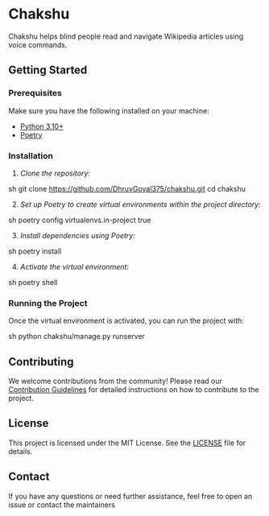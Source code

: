 # Chakshu

Chakshu helps blind people read and navigate Wikipedia articles using voice commands.

## Getting Started

### Prerequisites

Make sure you have the following installed on your machine:

- [Python 3.10+](https://www.python.org/downloads/)
- [Poetry](https://python-poetry.org/docs/#installation)

### Installation

1. *Clone the repository:*

sh
git clone https://github.com/DhruvGoyal375/chakshu.git
cd chakshu


2. *Set up Poetry to create virtual environments within the project directory:*

sh
poetry config virtualenvs.in-project true


3. *Install dependencies using Poetry:*

sh
poetry install


4. *Activate the virtual environment:*

sh
poetry shell


### Running the Project

Once the virtual environment is activated, you can run the project with:

sh
python chakshu/manage.py runserver


## Contributing

We welcome contributions from the community! Please read our [Contribution Guidelines](CONTRIBUTING.md) for detailed instructions on how to contribute to the project.

## License

This project is licensed under the MIT License. See the [LICENSE](LICENSE) file for details.

## Contact

If you have any questions or need further assistance, feel free to open an issue or contact the maintainers